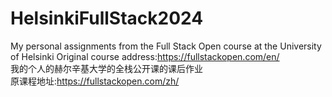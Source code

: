 # HelsinkiFullStack2024
My personal assignments from the Full Stack Open course at the University of Helsinki
Original course address:https://fullstackopen.com/en/     
我的个人的赫尔辛基大学的全栈公开课的课后作业    
原课程地址:https://fullstackopen.com/zh/